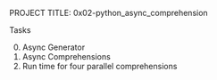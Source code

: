 PROJECT TITLE: 0x02-python_async_comprehension

Tasks

0. Async Generator
1. Async Comprehensions
2. Run time for four parallel comprehensions